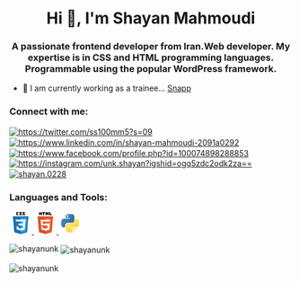 <h1 align="center">Hi 👋, I'm Shayan Mahmoudi</h1>
<h3 align="center">A passionate frontend developer from Iran.Web developer. My expertise is in CSS and HTML programming languages. Programmable using the popular WordPress framework.</h3>



- 🔭 I am currently working as a trainee... [Snapp](https://github.com/Tabasoume/Web-snapp.git)

<h3 align="left">Connect with me:</h3>
<p align="left">
<a href="https://twitter.com/https://twitter.com/ss100mm5?s=09" target="blank"><img align="center" src="https://raw.githubusercontent.com/rahuldkjain/github-profile-readme-generator/master/src/images/icons/Social/twitter.svg" alt="https://twitter.com/ss100mm5?s=09" height="30" width="40" /></a>
<a href="https://linkedin.com/in/https://www.linkedin.com/in/shayan-mahmoudi-2091a0292" target="blank"><img align="center" src="https://raw.githubusercontent.com/rahuldkjain/github-profile-readme-generator/master/src/images/icons/Social/linked-in-alt.svg" alt="https://www.linkedin.com/in/shayan-mahmoudi-2091a0292" height="30" width="40" /></a>
<a href="https://fb.com/https://www.facebook.com/profile.php?id=100074898288853" target="blank"><img align="center" src="https://raw.githubusercontent.com/rahuldkjain/github-profile-readme-generator/master/src/images/icons/Social/facebook.svg" alt="https://www.facebook.com/profile.php?id=100074898288853" height="30" width="40" /></a>
<a href="https://instagram.com/https://instagram.com/unk.shayan?igshid=ogq5zdc2odk2za==" target="blank"><img align="center" src="https://raw.githubusercontent.com/rahuldkjain/github-profile-readme-generator/master/src/images/icons/Social/instagram.svg" alt="https://instagram.com/unk.shayan?igshid=ogq5zdc2odk2za==" height="30" width="40" /></a>
<a href="https://discord.gg/shayan.0228" target="blank"><img align="center" src="https://raw.githubusercontent.com/rahuldkjain/github-profile-readme-generator/master/src/images/icons/Social/discord.svg" alt="shayan.0228" height="30" width="40" /></a>
</p>

<h3 align="left">Languages and Tools:</h3>
<p align="left"> <a href="https://www.w3schools.com/css/" target="_blank" rel="noreferrer"> <img src="https://raw.githubusercontent.com/devicons/devicon/master/icons/css3/css3-original-wordmark.svg" alt="css3" width="40" height="40"/> </a> <a href="https://www.w3.org/html/" target="_blank" rel="noreferrer"> <img src="https://raw.githubusercontent.com/devicons/devicon/master/icons/html5/html5-original-wordmark.svg" alt="html5" width="40" height="40"/> </a> <a href="https://www.python.org" target="_blank" rel="noreferrer"> <img src="https://raw.githubusercontent.com/devicons/devicon/master/icons/python/python-original.svg" alt="python" width="40" height="40"/> </a> </p>

<p><img align="left" src="https://github-readme-stats.vercel.app/api/top-langs?username=shayanunk&show_icons=true&locale=en&layout=compact" alt="shayanunk" /></p>

<p>&nbsp;<img align="center" src="https://github-readme-stats.vercel.app/api?username=shayanunk&show_icons=true&locale=en" alt="shayanunk" /></p>

<p><img align="center" src="https://github-readme-streak-stats.herokuapp.com/?user=shayanunk&" alt="shayanunk" /></p>

